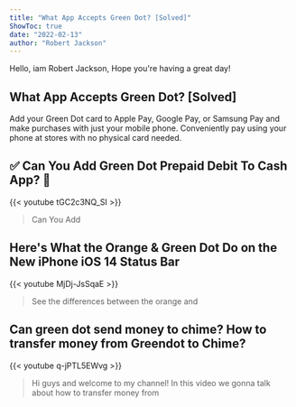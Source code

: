 ```yaml
---
title: "What App Accepts Green Dot? [Solved]"
ShowToc: true 
date: "2022-02-13"
author: "Robert Jackson" 
---
```


Hello, iam Robert Jackson, Hope you're having a great day!
## What App Accepts Green Dot? [Solved]
Add your Green Dot card to Apple Pay, Google Pay, or Samsung Pay and make purchases with just your mobile phone. Conveniently pay using your phone at stores with no physical card needed.

## ✅  Can You Add Green Dot Prepaid Debit To Cash App?  🔴
{{< youtube tGC2c3NQ_SI >}}
>Can You Add 

## Here's What the Orange & Green Dot Do on the New iPhone iOS 14 Status Bar
{{< youtube MjDj-JsSqaE >}}
>See the differences between the orange and 

## Can green dot send money to chime? How to transfer money from Greendot to Chime?
{{< youtube q-jPTL5EWvg >}}
>Hi guys and welcome to my channel! In this video we gonna talk about how to transfer money from 

